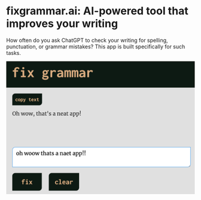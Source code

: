 # fixgrammar.ai: AI-powered tool that improves your writing

How often do you ask ChatGPT to check your writing for spelling, punctuation, or grammar mistakes?
This app is built specifically for such tasks.

![In action](img.png)